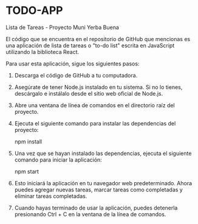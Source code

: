 # TODO-APP
 Lista de Tareas - Proyecto Muni Yerba Buena

 El código que se encuentra en el repositorio de GitHub que mencionas es una aplicación de lista de tareas o "to-do list" escrita en JavaScript utilizando la biblioteca React.

Para usar esta aplicación, sigue los siguientes pasos:

1. Descarga el código de GitHub a tu computadora.

2. Asegúrate de tener Node.js instalado en tu sistema. Si no lo tienes, descárgalo e instálalo desde el sitio web oficial de Node.js.

3. Abre una ventana de línea de comandos en el directorio raíz del proyecto.

4. Ejecuta el siguiente comando para instalar las dependencias del proyecto: 

    npm install

5. Una vez que se hayan instalado las dependencias, ejecuta el siguiente comando para iniciar la aplicación:

    npm start

6. Esto iniciará la aplicación en tu navegador web predeterminado. Ahora puedes agregar nuevas tareas, marcar tareas como completadas y eliminar tareas completadas.

7. Cuando hayas terminado de usar la aplicación, puedes detenerla presionando Ctrl + C en la ventana de la línea de comandos.